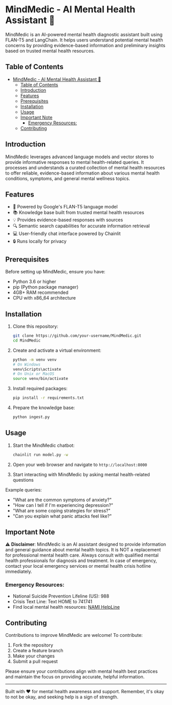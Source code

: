 # MindMedic - AI Mental Health Assistant 🧠

MindMedic is an AI-powered mental health diagnostic assistant built using FLAN-T5 and LangChain. It helps users understand potential mental health concerns by providing evidence-based information and preliminary insights based on trusted mental health resources.

## Table of Contents

- [MindMedic - AI Mental Health Assistant 🧠](#mindmedic---ai-mental-health-assistant-)
  - [Table of Contents](#table-of-contents)
  - [Introduction](#introduction)
  - [Features](#features)
  - [Prerequisites](#prerequisites)
  - [Installation](#installation)
  - [Usage](#usage)
  - [Important Note](#important-note)
    - [Emergency Resources:](#emergency-resources)
  - [Contributing](#contributing)

## Introduction

MindMedic leverages advanced language models and vector stores to provide informative responses to mental health-related queries. It processes and understands a curated collection of mental health resources to offer reliable, evidence-based information about various mental health conditions, symptoms, and general mental wellness topics.

## Features

- 🤖 Powered by Google's FLAN-T5 language model
- 📚 Knowledge base built from trusted mental health resources
- 💡 Provides evidence-based responses with sources
- 🔍 Semantic search capabilities for accurate information retrieval
- 💻 User-friendly chat interface powered by Chainlit
- 🔒 Runs locally for privacy

## Prerequisites

Before setting up MindMedic, ensure you have:

- Python 3.6 or higher
- pip (Python package manager)
- 4GB+ RAM recommended
- CPU with x86_64 architecture

## Installation

1. Clone this repository:
   ```bash
   git clone https://github.com/your-username/MindMedic.git
   cd MindMedic
   ```

2. Create and activate a virtual environment:
   ```bash
   python -m venv venv
   # On Windows
   venv\Scripts\activate
   # On Unix or MacOS
   source venv/bin/activate
   ```

3. Install required packages:
   ```bash
   pip install -r requirements.txt
   ```

4. Prepare the knowledge base:
   ```bash
   python ingest.py
   ```

## Usage

1. Start the MindMedic chatbot:
   ```bash
   chainlit run model.py -w
   ```

2. Open your web browser and navigate to `http://localhost:8000`

3. Start interacting with MindMedic by asking mental health-related questions

Example queries:
- "What are the common symptoms of anxiety?"
- "How can I tell if I'm experiencing depression?"
- "What are some coping strategies for stress?"
- "Can you explain what panic attacks feel like?"

## Important Note

⚠️ **Disclaimer**: MindMedic is an AI assistant designed to provide information and general guidance about mental health topics. It is NOT a replacement for professional mental health care. Always consult with qualified mental health professionals for diagnosis and treatment. In case of emergency, contact your local emergency services or mental health crisis hotline immediately.

### Emergency Resources:
- National Suicide Prevention Lifeline (US): 988
- Crisis Text Line: Text HOME to 741741
- Find local mental health resources: [NAMI HelpLine](https://www.nami.org/help)

## Contributing

Contributions to improve MindMedic are welcome! To contribute:

1. Fork the repository
2. Create a feature branch
3. Make your changes
4. Submit a pull request

Please ensure your contributions align with mental health best practices and maintain the focus on providing accurate, helpful information.

---

Built with ❤️ for mental health awareness and support. Remember, it's okay to not be okay, and seeking help is a sign of strength.
